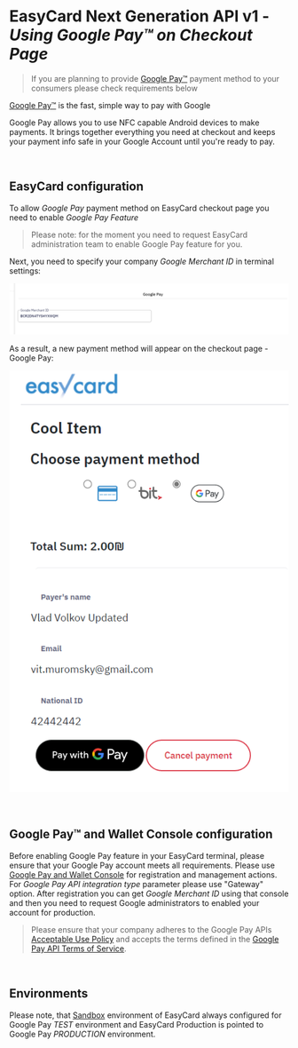 EasyCard Next Generation API v1 - _Using Google Pay&trade; on Checkout Page_
=================================================================

> If you are planning to provide [Google Pay&trade;](https://developers.google.com/pay) payment method to your consumers please check requirements below

[Google Pay&trade;](https://developers.google.com/pay) is the fast, simple way to pay with Google

Google Pay allows you to use NFC capable Android devices to make payments. It brings together everything you need at checkout and keeps your payment info safe in your Google Account until you're ready to pay.

<br/>

EasyCard configuration
-----------------------------------------------------------------

To allow _Google Pay_ payment method on EasyCard checkout page you need to enable _Google Pay Feature_

>Please note: for the moment you need to request EasyCard administration team to enable Google Pay feature for you.

Next, you need to specify your company _Google Merchant ID_ in terminal settings:

![Google Merchant ID](images/GooglePaySettings.png)

As a result, a new payment method will appear on the checkout page - Google Pay:

![Google Pay Payment Option](images/GooglePayPaymentMethodSelection.png)

<br/>

Google Pay&trade; and Wallet Console configuration
-----------------------------------------------------------------

Before enabling Google Pay feature in your EasyCard terminal, please ensure that your Google Pay account meets all requirements. Please use [Google Pay and Wallet Console](https://pay.google.com/business/console) for registration and management actions. 
For _Google Pay API integration type_ parameter please use "Gateway" option.
After registration you can get _Google Merchant ID_ using that console and then you need to request Google administrators to enabled your account for production.

> Please ensure that your company adheres to the Google Pay APIs [Acceptable Use Policy](https://payments.developers.google.com/terms/aup) and accepts the terms defined in the [Google Pay API Terms of Service](https://payments.developers.google.com/terms/sellertos).

<br/>

Environments
-----------------------------------------------------------------
 
 Please note, that [Sandbox](Readme.md#environments) environment of EasyCard always configured for Google Pay _TEST_ environment and EasyCard Production is pointed to Google Pay _PRODUCTION_ environment.